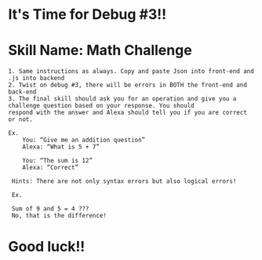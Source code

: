   # It's Time for Debug #3!!

#  Skill Name: Math Challenge

    1. Same instructions as always. Copy and paste Json into front-end and .js into backend 
    2. Twist on debug #3, there will be errors in BOTH the front-end and back-end 
    3. The final skill should ask you for an operation and give you a challenge question based on your response. You should            respond with the answer and Alexa should tell you if you are correct or not. 
    
    Ex. 
        You: “Give me an addition question”
        Alexa: “What is 5 + 7”
        
        You: “The sum is 12” 
        Alexa: “Correct”
        
     Hints: There are not only syntax errors but also logical errors! 
     
     Ex. 
     
     Sum of 9 and 5 = 4 ??? 
     No, that is the difference!

# Good luck!! 

